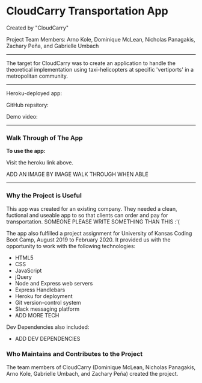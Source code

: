 # CloudCarry Transportation App
Created by "CloudCarry"

Project Team Members: 
Arno Kole, Dominique McLean, Nicholas Panagakis, Zachary Peña, and Gabrielle Umbach
____________
The target for CloudCarry was to create an application to handle the theoretical implementation using taxi-helicopters at specific 'vertiports' in a metropolitan community.

_ _ _ _
Heroku-deployed app:

GitHub repsitory:

Demo video:
_ _ _ _

### Walk Through of The App ###
<strong>To use the app:</strong>

Visit the heroku link above.

ADD AN IMAGE BY IMAGE WALK THROUGH WHEN ABLE




-------------------------------
### Why the Project is Useful ###
This app was created for an existing company. They needed a clean, fuctional and useable app to so that clients can order and pay for transportation. 
SOMEONE PLEASE WRITE SOMETHING THAN THIS :'(

The app also fulfilled a project assignment for University of Kansas Coding Boot Camp, August 2019 to February 2020. It provided us with the opportunity to work with the following technologies:
* HTML5
* CSS
* JavaScript
* jQuery
* Node and Express web servers
* Express Handlebars
* Heroku for deployment
* Git version-control system
* Slack messaging platform
* ADD MORE TECH

Dev Dependencies also included:
* ADD DEV DEPENDENCIES

### Who Maintains and Contributes to the Project ###

The team members of CloudCarry (Dominique McLean, Nicholas Panagakis, Arno Kole, Gabrielle Umbach, and Zachary Peña) created the project.
